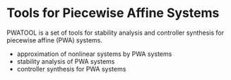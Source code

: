 # Tools for Piecewise Affine Systems

PWATOOL is a set of tools for stability analysis and controller synthesis for piecewise affine (PWA) systems.
- approximation of nonlinear systems by PWA systems
- stability analysis of PWA systems 
- controller synthesis for PWA systems
